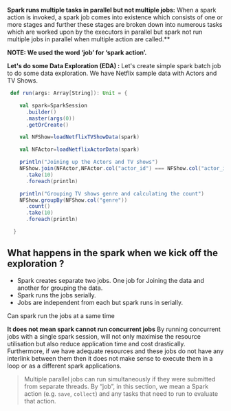 

**Spark runs multiple tasks in parallel but not multiple jobs:**
When a spark action is invoked, a spark job comes into existence which consists of one or more stages and further these stages are broken down into numerous tasks which are worked upon by the executors in parallel but spark not run multiple jobs in parallel when multiple action are called.**

**NOTE: We used the word ‘job’ for ‘spark action’.**

**Let's do some Data Exploration (EDA) :** Let's create simple spark batch job to do some data exploration. We have Netflix sample data with Actors and TV Shows.
```scala
 def run(args: Array[String]): Unit = {

    val spark=SparkSession
      .builder()
      .master(args(0))
      .getOrCreate()

    val NFShow=loadNetflixTVShowData(spark)

    val NFActor=loadNetflixActorData(spark)

    println("Joining up the Actors and TV shows")
    NFShow.join(NFActor,NFActor.col("actor_id") === NFShow.col("actor_id"),"inner")
      .take(10)
      .foreach(println)

    println("Grouping TV shows genre and calculating the count")
    NFShow.groupBy(NFShow.col("genre"))
      .count()
      .take(10)
      .foreach(println)

  }
``` 

## What happens in the spark when we kick off the exploration ?

 - Spark creates separate two jobs. One job for Joining the data and another for grouping the data. 
 - Spark runs the jobs serially.
 - Jobs are independent from each but spark runs in serially.

Can spark run the jobs at a same time


**It does not mean spark cannot run concurrent jobs**
By running concurrent jobs with a single spark session, will not only maximise the resource utilisation but also reduce application time and cost drastically. Furthermore, if we have adequate resources and these jobs do not have any interlink between them then it does not make sense to execute them in a loop or as a different spark applications.







> Multiple parallel jobs can run simultaneously if they were submitted from
> separate threads. By “job”, in this section, we mean a Spark action
> (e.g. `save`, `collect`) and any tasks that need to run to evaluate
> that action.

<!--stackedit_data:
eyJoaXN0b3J5IjpbLTIwOTkyNTMzOTgsMjAxNjkxMTE3MCwxNj
EwMTg3NzU1LC02MTg1NzY3MzUsLTE4MDU2MDkwNDcsLTc0NzMw
NDQwNSwtMTk2NTIwNjYzLC0yMDg4NzQ2NjEyLC0xMDMzNTc3MT
cwLDk1Mzc3MTk1OCwzNTA2NzkzMzEsNTg3NjE2NTcsMzYyOTE1
NzcxLDE0ODgzNDU4MjAsLTQ5MzMyMzYyNSwtMTI3ODQ2Njc3LC
05OTkwMzAzMjIsLTE3MDY3MzE5OTIsOTA3ODk3NzIyLC0xMzQz
NTgwMDc2XX0=
-->